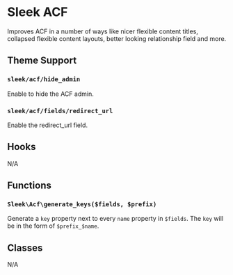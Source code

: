 # Sleek ACF

Improves ACF in a number of ways like nicer flexible content titles, collapsed flexible content layouts, better looking relationship field and more.

## Theme Support

### `sleek/acf/hide_admin`

Enable to hide the ACF admin.

### `sleek/acf/fields/redirect_url`

Enable the redirect_url field.

## Hooks

N/A

## Functions

### `Sleek\Acf\generate_keys($fields, $prefix)`

Generate a `key` property next to every `name` property in `$fields`. The `key` will be in the form of `$prefix_$name`.

## Classes

N/A
